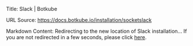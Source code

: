 Title: Slack | Botkube

URL Source: https://docs.botkube.io/installation/socketslack

Markdown Content:
Redirecting to the new location of Slack installation... If you are not redirected in a few seconds, please click [here](https://docs.botkube.io/installation/slack/).
